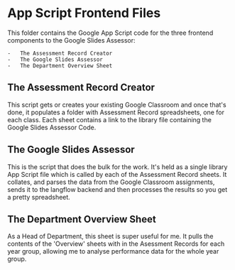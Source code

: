 # App Script Frontend Files

This folder contains the Google App Script code for the three frontend components to the Google Slides Assessor:

    -   The Assessment Record Creator
    -   The Google Slides Assessor
    -   The Department Overview Sheet

## The Assessment Record Creator
This script gets or creates your existing Google Classroom and once that's done, it populates a folder with Assessment Record spreadsheets, one for each class. Each sheet contains a link to the library file containing the Google Slides Assessor Code.

## The Google Slides Assessor
This is the script that does the bulk for the work. It's held as a single library App Script file which is called by each of the Assessment Record sheets. It collates, and parses the data from the Google Classroom assignments, sends it to the langflow backend and then processes the results so you get a pretty spreadsheet.

## The Department Overview Sheet
As a Head of Department, this sheet is super useful for me. It pulls the contents of the 'Overview' sheets with in the Asessment Records for each year group, allowing me to analyse performance data for the whole year group.